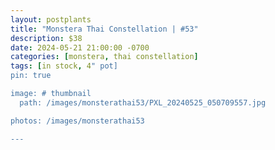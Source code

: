 ```yaml
---
layout: postplants
title: "Monstera Thai Constellation | #53"
description: $38
date: 2024-05-21 21:00:00 -0700
categories: [monstera, thai constellation]
tags: [in stock, 4" pot]
pin: true

image: # thumbnail
  path: /images/monsterathai53/PXL_20240525_050709557.jpg

photos: /images/monsterathai53

---
```

